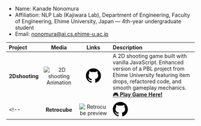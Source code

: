 - Name: Kanade Nonomura
- Affiliation: NLP Lab (Kajiwara Lab), Department of Engineering, Faculty of Engineering, Ehime University, Japan — 4th-year undergraduate student
- Email: nonomura@ai.cs.ehime-u.ac.jp

| Project | Media | Links | Description |
| :--- | :---: | :---: | :--- |
| **2Dshooting** | <img src="./assets/shooting.gif" alt="2D shooting Animation" width="200"> | <a href="https://github.com/j341nono/2Dshooting"><img src="./assets/github_icon.png" alt="Github_icon" width="40"></a> | A 2D shooting game built with vanilla JavaScript. Enhanced version of a PBL project from Ehime University featuring item drops, refactored code, and smooth gameplay mechanics. **[🎮 Play Game Here!](https://j341nono.github.io/2Dshooting/game.html)**|
<!-- | **Retrocube** | <img src="./assets/retrocube_preview.png" alt="Retrocube preview" width="200"> | <a href="YOUR_GITHUB_LINK"><img src="./assets/github_icon.png" alt="GitHub" width="40"></a> | 3D voxel graphics engine in the terminal in standard C without third parties (not just cubes, any voxel!). | -->
